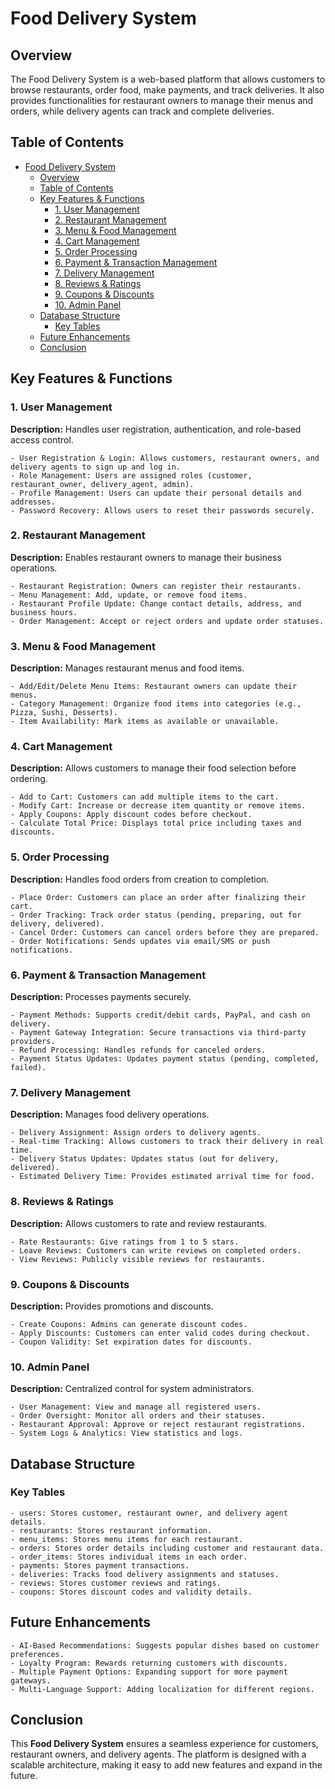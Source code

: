 # Food Delivery System

## Overview

The Food Delivery System is a web-based platform that allows customers to browse restaurants, order food, make payments, and track deliveries. It also provides functionalities for restaurant owners to manage their menus and orders, while delivery agents can track and complete deliveries.

## Table of Contents

- [Food Delivery System](#food-delivery-system)
  - [Overview](#overview)
  - [Table of Contents](#table-of-contents)
  - [Key Features \& Functions](#key-features--functions)
    - [1. User Management](#1-user-management)
    - [2. Restaurant Management](#2-restaurant-management)
    - [3. Menu \& Food Management](#3-menu--food-management)
    - [4. Cart Management](#4-cart-management)
    - [5. Order Processing](#5-order-processing)
    - [6. Payment \& Transaction Management](#6-payment--transaction-management)
    - [7. Delivery Management](#7-delivery-management)
    - [8. Reviews \& Ratings](#8-reviews--ratings)
    - [9. Coupons \& Discounts](#9-coupons--discounts)
    - [10. Admin Panel](#10-admin-panel)
  - [Database Structure](#database-structure)
    - [Key Tables](#key-tables)
  - [Future Enhancements](#future-enhancements)
  - [Conclusion](#conclusion)

## Key Features & Functions

### 1. User Management

**Description:** Handles user registration, authentication, and role-based access control.

```plaintext
- User Registration & Login: Allows customers, restaurant owners, and delivery agents to sign up and log in.
- Role Management: Users are assigned roles (customer, restaurant_owner, delivery_agent, admin).
- Profile Management: Users can update their personal details and addresses.
- Password Recovery: Allows users to reset their passwords securely.
```

### 2. Restaurant Management

**Description:** Enables restaurant owners to manage their business operations.

```plaintext
- Restaurant Registration: Owners can register their restaurants.
- Menu Management: Add, update, or remove food items.
- Restaurant Profile Update: Change contact details, address, and business hours.
- Order Management: Accept or reject orders and update order statuses.
```

### 3. Menu & Food Management

**Description:** Manages restaurant menus and food items.

```plaintext
- Add/Edit/Delete Menu Items: Restaurant owners can update their menus.
- Category Management: Organize food items into categories (e.g., Pizza, Sushi, Desserts).
- Item Availability: Mark items as available or unavailable.
```

### 4. Cart Management

**Description:** Allows customers to manage their food selection before ordering.

```plaintext
- Add to Cart: Customers can add multiple items to the cart.
- Modify Cart: Increase or decrease item quantity or remove items.
- Apply Coupons: Apply discount codes before checkout.
- Calculate Total Price: Displays total price including taxes and discounts.
```

### 5. Order Processing

**Description:** Handles food orders from creation to completion.

```plaintext
- Place Order: Customers can place an order after finalizing their cart.
- Order Tracking: Track order status (pending, preparing, out for delivery, delivered).
- Cancel Order: Customers can cancel orders before they are prepared.
- Order Notifications: Sends updates via email/SMS or push notifications.
```

### 6. Payment & Transaction Management

**Description:** Processes payments securely.

```plaintext
- Payment Methods: Supports credit/debit cards, PayPal, and cash on delivery.
- Payment Gateway Integration: Secure transactions via third-party providers.
- Refund Processing: Handles refunds for canceled orders.
- Payment Status Updates: Updates payment status (pending, completed, failed).
```

### 7. Delivery Management

**Description:** Manages food delivery operations.

```plaintext
- Delivery Assignment: Assign orders to delivery agents.
- Real-time Tracking: Allows customers to track their delivery in real time.
- Delivery Status Updates: Updates status (out for delivery, delivered).
- Estimated Delivery Time: Provides estimated arrival time for food.
```

### 8. Reviews & Ratings

**Description:** Allows customers to rate and review restaurants.

```plaintext
- Rate Restaurants: Give ratings from 1 to 5 stars.
- Leave Reviews: Customers can write reviews on completed orders.
- View Reviews: Publicly visible reviews for restaurants.
```

### 9. Coupons & Discounts

**Description:** Provides promotions and discounts.

```plaintext
- Create Coupons: Admins can generate discount codes.
- Apply Discounts: Customers can enter valid codes during checkout.
- Coupon Validity: Set expiration dates for discounts.
```

### 10. Admin Panel

**Description:** Centralized control for system administrators.

```plaintext
- User Management: View and manage all registered users.
- Order Oversight: Monitor all orders and their statuses.
- Restaurant Approval: Approve or reject restaurant registrations.
- System Logs & Analytics: View statistics and logs.
```

## Database Structure

### Key Tables

```plaintext
- users: Stores customer, restaurant owner, and delivery agent details.
- restaurants: Stores restaurant information.
- menu_items: Stores menu items for each restaurant.
- orders: Stores order details including customer and restaurant data.
- order_items: Stores individual items in each order.
- payments: Stores payment transactions.
- deliveries: Tracks food delivery assignments and statuses.
- reviews: Stores customer reviews and ratings.
- coupons: Stores discount codes and validity details.
```

## Future Enhancements

```plaintext
- AI-Based Recommendations: Suggests popular dishes based on customer preferences.
- Loyalty Program: Rewards returning customers with discounts.
- Multiple Payment Options: Expanding support for more payment gateways.
- Multi-Language Support: Adding localization for different regions.
```

## Conclusion

This **Food Delivery System** ensures a seamless experience for customers, restaurant owners, and delivery agents. The platform is designed with a scalable architecture, making it easy to add new features and expand in the future.
